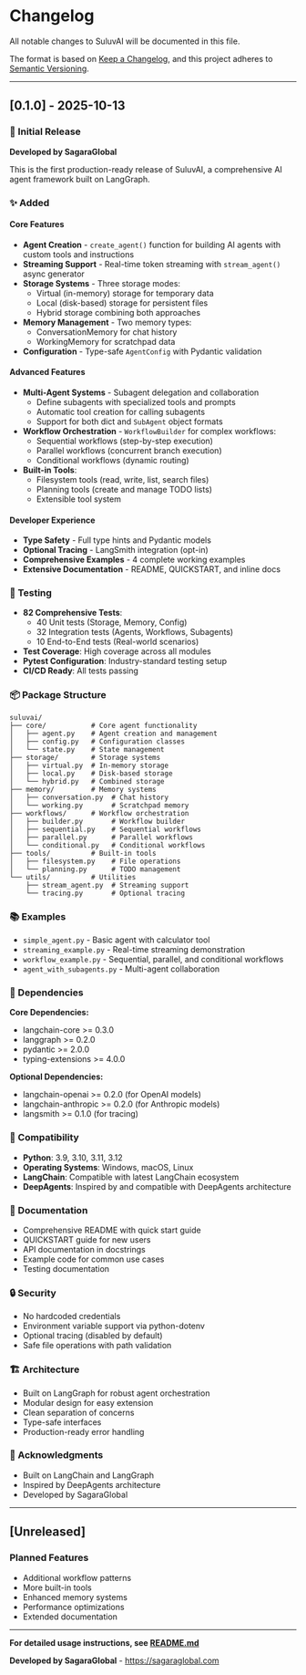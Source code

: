 # Changelog

All notable changes to SuluvAI will be documented in this file.

The format is based on [Keep a Changelog](https://keepachangelog.com/en/1.0.0/),
and this project adheres to [Semantic Versioning](https://semver.org/spec/v2.0.0.html).

---

## [0.1.0] - 2025-10-13

### 🎉 Initial Release

**Developed by SagaraGlobal**

This is the first production-ready release of SuluvAI, a comprehensive AI agent framework built on LangGraph.

### ✨ Added

#### Core Features
- **Agent Creation** - `create_agent()` function for building AI agents with custom tools and instructions
- **Streaming Support** - Real-time token streaming with `stream_agent()` async generator
- **Storage Systems** - Three storage modes:
  - Virtual (in-memory) storage for temporary data
  - Local (disk-based) storage for persistent files
  - Hybrid storage combining both approaches
- **Memory Management** - Two memory types:
  - ConversationMemory for chat history
  - WorkingMemory for scratchpad data
- **Configuration** - Type-safe `AgentConfig` with Pydantic validation

#### Advanced Features
- **Multi-Agent Systems** - Subagent delegation and collaboration
  - Define subagents with specialized tools and prompts
  - Automatic tool creation for calling subagents
  - Support for both dict and `SubAgent` object formats
- **Workflow Orchestration** - `WorkflowBuilder` for complex workflows:
  - Sequential workflows (step-by-step execution)
  - Parallel workflows (concurrent branch execution)
  - Conditional workflows (dynamic routing)
- **Built-in Tools**:
  - Filesystem tools (read, write, list, search files)
  - Planning tools (create and manage TODO lists)
  - Extensible tool system

#### Developer Experience
- **Type Safety** - Full type hints and Pydantic models
- **Optional Tracing** - LangSmith integration (opt-in)
- **Comprehensive Examples** - 4 complete working examples
- **Extensive Documentation** - README, QUICKSTART, and inline docs

### 🧪 Testing

- **82 Comprehensive Tests**:
  - 40 Unit tests (Storage, Memory, Config)
  - 32 Integration tests (Agents, Workflows, Subagents)
  - 10 End-to-End tests (Real-world scenarios)
- **Test Coverage**: High coverage across all modules
- **Pytest Configuration**: Industry-standard testing setup
- **CI/CD Ready**: All tests passing

### 📦 Package Structure

```
suluvai/
├── core/           # Core agent functionality
│   ├── agent.py    # Agent creation and management
│   ├── config.py   # Configuration classes
│   └── state.py    # State management
├── storage/        # Storage systems
│   ├── virtual.py  # In-memory storage
│   ├── local.py    # Disk-based storage
│   └── hybrid.py   # Combined storage
├── memory/         # Memory systems
│   ├── conversation.py  # Chat history
│   └── working.py       # Scratchpad memory
├── workflows/      # Workflow orchestration
│   ├── builder.py       # Workflow builder
│   ├── sequential.py    # Sequential workflows
│   ├── parallel.py      # Parallel workflows
│   └── conditional.py   # Conditional workflows
├── tools/          # Built-in tools
│   ├── filesystem.py    # File operations
│   └── planning.py      # TODO management
└── utils/          # Utilities
    ├── stream_agent.py  # Streaming support
    └── tracing.py       # Optional tracing
```

### 📚 Examples

- `simple_agent.py` - Basic agent with calculator tool
- `streaming_example.py` - Real-time streaming demonstration
- `workflow_example.py` - Sequential, parallel, and conditional workflows
- `agent_with_subagents.py` - Multi-agent collaboration

### 🔧 Dependencies

**Core Dependencies:**
- langchain-core >= 0.3.0
- langgraph >= 0.2.0
- pydantic >= 2.0.0
- typing-extensions >= 4.0.0

**Optional Dependencies:**
- langchain-openai >= 0.2.0 (for OpenAI models)
- langchain-anthropic >= 0.2.0 (for Anthropic models)
- langsmith >= 0.1.0 (for tracing)

### 🎯 Compatibility

- **Python**: 3.9, 3.10, 3.11, 3.12
- **Operating Systems**: Windows, macOS, Linux
- **LangChain**: Compatible with latest LangChain ecosystem
- **DeepAgents**: Inspired by and compatible with DeepAgents architecture

### 📝 Documentation

- Comprehensive README with quick start guide
- QUICKSTART guide for new users
- API documentation in docstrings
- Example code for common use cases
- Testing documentation

### 🔒 Security

- No hardcoded credentials
- Environment variable support via python-dotenv
- Optional tracing (disabled by default)
- Safe file operations with path validation

### 🏗️ Architecture

- Built on LangGraph for robust agent orchestration
- Modular design for easy extension
- Clean separation of concerns
- Type-safe interfaces
- Production-ready error handling

### 🙏 Acknowledgments

- Built on LangChain and LangGraph
- Inspired by DeepAgents architecture
- Developed by SagaraGlobal

---

## [Unreleased]

### Planned Features
- Additional workflow patterns
- More built-in tools
- Enhanced memory systems
- Performance optimizations
- Extended documentation

---

**For detailed usage instructions, see [README.md](README.md)**

**Developed by SagaraGlobal** - https://sagaraglobal.com
